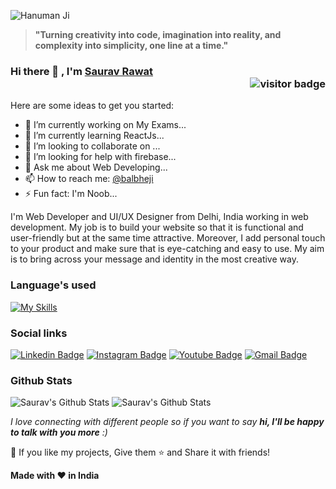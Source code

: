 <!-- My profile -->
![Hanuman Ji](https://github.com/SauRavRwT/SauRavRwT/assets/90666710/0758796f-e7e8-4dbc-872e-fb270e15cf46)


> **"Turning creativity into code, imagination into reality, and complexity into simplicity, one line at a time."**

### Hi there 👋 , I'm [Saurav Rawat](https://sauravrwt.github.io)<div  align="right"><img src="https://komarev.com/ghpvc/?username=SauRavRwT&label=Visitors&color=64CCC5&style=flat" alt="visitor badge"/></div>

Here are some ideas to get you started:

- 🔭 I’m currently working on My Exams...
- 🌱 I’m currently learning ReactJs...
- 👯 I’m looking to collaborate on ...
- 🤔 I’m looking for help with firebase...
- 💬 Ask me about Web Developing...
- 📫 How to reach me: [@balbheji](https://t.me/balbheji)
- ⚡ Fun fact: I'm Noob...

I'm Web Developer and UI/UX Designer from Delhi, India working in web development. My job is to build your website so that it is functional and user-friendly but at the same time attractive. Moreover, I add personal touch to your product and make sure that is eye-catching and easy to use. My aim is to bring across your message and identity in the most creative way.

### Language's used

[![My Skills](https://skillicons.dev/icons?i=react,bootstrap,js,html,css,tailwind,firebase,mongo,mysql,figma,nodejs)](#)

### Social links

[![Linkedin Badge](https://img.shields.io/badge/-SauRavRwT-blue?style=flat-square&logo=Linkedin&logoColor=white&link=https://www.linkedin.com/in/SauRavRwT/)](https://www.linkedin.com/in/SauRavRwT/)
[![Instagram Badge](https://img.shields.io/badge/-rawatsensei-purple?style=flat-square&logo=instagram&logoColor=white&link=https://instagram.com/rawatsensei/)](https://instagram.com/rawatsensei)
[![Youtube Badge](https://img.shields.io/badge/-balbheji-darkred?style=flat-square&logo=youtube&logoColor=white&link=https://www.youtube.com/@balbheji)](https://www.youtube.com/@balbheji)
[![Gmail Badge](https://img.shields.io/badge/-saurav.rawat.rn65@gmail.com-c14438?style=flat-square&logo=Gmail&logoColor=white&link=mailto:saurav.rawat.rn65@gmail.com)](mailto:saurav.rawat.rn65@gmail.com)

### Github Stats

![Saurav's Github Stats](https://github-readme-stats.vercel.app/api?username=SauRavRwT&show_icons=true&theme=rose)
![Saurav's Github Stats](https://github-readme-streak-stats.herokuapp.com?user=SauRavRwT&theme=rose&card_width=467)
  
_I love connecting with different people so if you want to say **hi, I'll be happy to talk with you more** :)_

💙 If you like my projects, Give them ⭐ and Share it with friends!

**Made with ❤️ in India**
